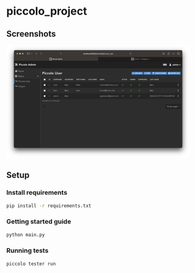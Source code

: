 # piccolo_project

## Screenshots

<img src="https://github.com/arunabhdas/unicorn-fullstack/blob/main/screenshots/screenshot_4.png" width="480"/>

## Setup

### Install requirements

```bash
pip install -r requirements.txt
```

### Getting started guide

```bash
python main.py
```

### Running tests

```bash
piccolo tester run
```
